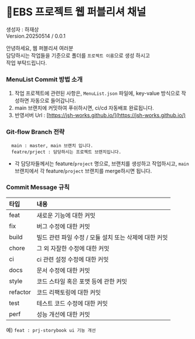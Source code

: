 # 🌟EBS 프로젝트 웹 퍼블리셔 채널

생성자 : 하재상  
Version.20250514 / 0.0.1

안녕하세요, 웹 퍼블리셔 여러분  
담당하시는 작업들을 기준으로 폴더를 `프로젝트 이름`으로 생성 하시고  
작업 부탁드립니다.


### MenuList Commit 방법 소개
1. 작업 프로젝트에 관련된 사항은, `MenuList.json` 파일에,
key-value 방식으로 작성하면 자동으로 들어갑니다.
2. main 브랜치에 커밋하여 푸쉬하시면, ci/cd 자동배포 완료됩니다.
3. 반영서버 Url : [https://jsh-works.github.io/](https://jsh-works.github.io/)


### Git-flow Branch 전략
```
  main : master, main 브랜치 입니다.
  featre/prject : 담당하시는 프로젝트 브랜치입니다.
```
- 각 담당자들께서는 feature/`project` 명으로, 브랜치를 생성하고
작업하시고, `main`브랜치에서 각 feature/`project` 브랜치를 merge하시면 됩니다.


### Commit Message 규칙

|타입|내용|
|:---|:---|
|feat|새로운 기능에 대한 커밋|
|fix|버그 수정에 대한 커밋|
|build|빌드 관련 파일 수정 / 모듈 설치 또는 삭제에 대한 커밋|
|chore|그 외 자잘한 수정에 대한 커밋|
|ci|ci 관련 설정 수정에 대한 커밋|
|docs|문서 수정에 대한 커밋|
|style|코드 스타일 혹은 포맷 등에 관한 커밋|
|refactor|코드 리팩토링에 대한 커밋|
|test|테스트 코드 수정에 대한 커밋|
|perf|성능 개선에 대한 커밋|

예) `feat : prj-storybook ui 기능 개선`